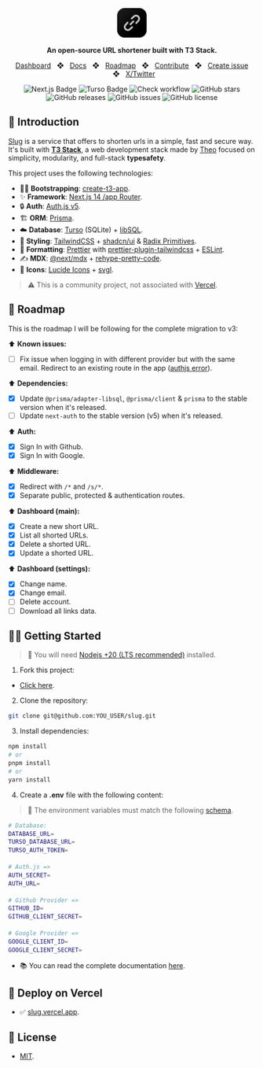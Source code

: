 <div align="center">
  <a href="https://slug.vercel.app">
    <img
      src="public/images/logo_svg.svg"
      alt="Slug Logo"
      height="60"
    />
  </a>
  <p>
    <b>
      An open-source URL shortener built with T3 Stack.
    </b>
  </p>

<a href="https://slug.vercel.app/dashboard">Dashboard</a>
<span>&nbsp;&nbsp;❖&nbsp;&nbsp;</span>
<a href="https://slug.vercel.app/docs">Docs</a>
<span>&nbsp;&nbsp;❖&nbsp;&nbsp;</span>
<a href="#-roadmap">Roadmap</a>
<span>&nbsp;&nbsp;❖&nbsp;&nbsp;</span>
<a href="#-getting-started">Contribute</a>
<span>&nbsp;&nbsp;❖&nbsp;&nbsp;</span>
<a href="https://github.com/pheralb/slug/issues/new/choose">Create issue</a>
<span>&nbsp;&nbsp;❖&nbsp;&nbsp;</span>
<a href="https://twitter.com/pheralb_">X/Twitter</a>

![Next.js Badge](https://img.shields.io/badge/Next.js-000?logo=nextdotjs&logoColor=fff&style=flat)
![Turso Badge](https://img.shields.io/badge/Turso-4FF8D2?logo=turso&logoColor=000&style=flat)
![Check workflow](https://github.com/pheralb/slug/actions/workflows/ci.yml/badge.svg)
![GitHub stars](https://img.shields.io/github/stars/pheralb/slug)
![GitHub releases](https://img.shields.io/github/release/pheralb/slug)
![GitHub issues](https://img.shields.io/github/issues/pheralb/slug)
![GitHub license](https://img.shields.io/github/license/pheralb/slug)

</div>

## 👋 Introduction

[Slug](slug.vercel.app) is a service that offers to shorten urls in a simple, fast and secure way. It's built with [**T3 Stack**](https://create.t3.gg/), a web development stack made by [Theo](https://twitter.com/t3dotgg) focused on simplicity, modularity, and full-stack **typesafety**.

This project uses the following technologies:

- 🧑‍🚀 **Bootstrapping**: [create-t3-app](https://create.t3.gg).
- ✨ **Framework**: [Next.js 14 /app Router](https://nextjs.org/).
- 🔒 **Auth**: [Auth.js v5](https://authjs.dev/).
- 🏗️ **ORM**: [Prisma](https://prisma.io).
- ☁️ **Database**: [Turso](https://turso.tech/) (SQLite) + [libSQL](https://github.com/tursodatabase/libsql).
- 🎨 **Styling**: [TailwindCSS](https://tailwindcss.com) + [shadcn/ui](https://ui.shadcn.com) & [Radix Primitives](https://www.radix-ui.com).
- 💅 **Formatting**: [Prettier](https://prettier.io) with [prettier-plugin-tailwindcss](https://github.com/tailwindlabs/prettier-plugin-tailwindcss) + [ESLint](https://eslint.org).
- ✍️ **MDX**: [@next/mdx](https://nextjs.org/docs/app/building-your-application/configuring/mdx) + [rehype-pretty-code](https://rehype-pretty-code.netlify.app/).
- 🙂 **Icons**: [Lucide Icons](https://lucide.dev) + [svgl](https://svgl.app).

> ⚠️ This is a community project, not associated with [Vercel](https://vercel.com/).

## 🔭 Roadmap

This is the roadmap I will be following for the complete migration to v3:

⬆️ **Known issues:**

- [ ] Fix issue when logging in with different provider but with the same email. Redirect to an existing route in the app ([authjs error](https://authjs.dev/reference/core/errors#accountnotlinked)).

⬆️ **Dependencies:**

- [x] Update `@prisma/adapter-libsql`, `@prisma/client` & `prisma` to the stable version when it's released.
- [ ] Update `next-auth` to the stable version (v5) when it's released.

⬆️ **Auth:**

- [x] Sign In with Github.
- [x] Sign In with Google.

⬆️ **Middleware:**

- [x] Redirect with `/*` and `/s/*`.
- [x] Separate public, protected & authentication routes.

⬆️ **Dashboard (main):**

- [x] Create a new short URL.
- [x] List all shorted URLs.
- [x] Delete a shorted URL.
- [x] Update a shorted URL.

⬆️ **Dashboard (settings):**

- [x] Change name.
- [x] Change email.
- [ ] Delete account.
- [ ] Download all links data.

## 👨‍🚀 Getting Started

> 🚧 You will need [Nodejs +20 (LTS recommended)](https://nodejs.org/en/) installed.

1. Fork this project:

- [Click here](https://github.com/pheralb/slug/fork).

2. Clone the repository:

```bash
git clone git@github.com:YOU_USER/slug.git
```

3. Install dependencies:

```bash
npm install
# or
pnpm install
# or
yarn install
```

4. Create a **.env** file with the following content:

> 🚧 The environment variables must match the following [schema](https://github.com/pheralb/slug/blob/main/src/env/schema.mjs#L8).

```bash
# Database:
DATABASE_URL=
TURSO_DATABASE_URL=
TURSO_AUTH_TOKEN=

# Auth.js =>
AUTH_SECRET=
AUTH_URL=

# Github Provider =>
GITHUB_ID=
GITHUB_CLIENT_SECRET=

# Google Provider =>
GOOGLE_CLIENT_ID=
GOOGLE_CLIENT_SECRET=
```

- 📚 You can read the complete documentation [here](https://slug.vercel.app/docs).

## 🚀 Deploy on Vercel

- ✅ [slug.vercel.app](https://slug.vercel.app/).

## 🔑 License

- [MIT](https://github.com/pheralb/slug/blob/main/LICENSE).
